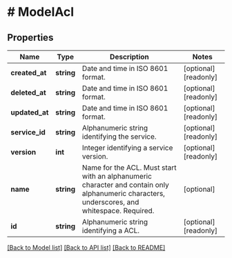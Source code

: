 # # ModelAcl

## Properties

Name | Type | Description | Notes
------------ | ------------- | ------------- | -------------
**created_at** | **string** | Date and time in ISO 8601 format. | [optional] [readonly]
**deleted_at** | **string** | Date and time in ISO 8601 format. | [optional] [readonly]
**updated_at** | **string** | Date and time in ISO 8601 format. | [optional] [readonly]
**service_id** | **string** | Alphanumeric string identifying the service. | [optional] [readonly]
**version** | **int** | Integer identifying a service version. | [optional] [readonly]
**name** | **string** | Name for the ACL. Must start with an alphanumeric character and contain only alphanumeric characters, underscores, and whitespace. Required. | [optional]
**id** | **string** | Alphanumeric string identifying a ACL. | [optional] [readonly]

[[Back to Model list]](../../README.md#models) [[Back to API list]](../../README.md#endpoints) [[Back to README]](../../README.md)
